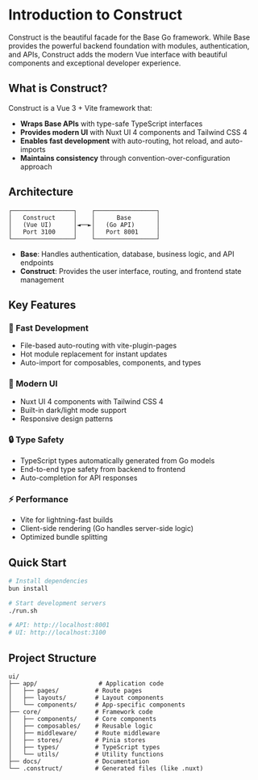 # Introduction to Construct

Construct is the beautiful facade for the Base Go framework. While Base provides the powerful backend foundation with modules, authentication, and APIs, Construct adds the modern Vue interface with beautiful components and exceptional developer experience.

## What is Construct?

Construct is a Vue 3 + Vite framework that:

- **Wraps Base APIs** with type-safe TypeScript interfaces
- **Provides modern UI** with Nuxt UI 4 components and Tailwind CSS 4
- **Enables fast development** with auto-routing, hot reload, and auto-imports
- **Maintains consistency** through convention-over-configuration approach

## Architecture

```
┌─────────────────┐    ┌─────────────────┐
│   Construct     │    │      Base       │
│   (Vue UI)      │◄──►│   (Go API)      │
│   Port 3100     │    │   Port 8001     │
└─────────────────┘    └─────────────────┘
```

- **Base**: Handles authentication, database, business logic, and API endpoints
- **Construct**: Provides the user interface, routing, and frontend state management

## Key Features

### 🚀 Fast Development
- File-based auto-routing with vite-plugin-pages
- Hot module replacement for instant updates
- Auto-import for composables, components, and types

### 🎨 Modern UI
- Nuxt UI 4 components with Tailwind CSS 4
- Built-in dark/light mode support
- Responsive design patterns

### 🔒 Type Safety
- TypeScript types automatically generated from Go models
- End-to-end type safety from backend to frontend
- Auto-completion for API responses

### ⚡ Performance
- Vite for lightning-fast builds
- Client-side rendering (Go handles server-side logic)
- Optimized bundle splitting

## Quick Start

```bash
# Install dependencies
bun install

# Start development servers
./run.sh

# API: http://localhost:8001
# UI: http://localhost:3100
```

## Project Structure

```
ui/
├── app/                 # Application code
│   ├── pages/          # Route pages
│   ├── layouts/        # Layout components
│   └── components/     # App-specific components
├── core/               # Framework code
│   ├── components/     # Core components
│   ├── composables/    # Reusable logic
│   ├── middleware/     # Route middleware
│   ├── stores/         # Pinia stores
│   ├── types/          # TypeScript types
│   └── utils/          # Utility functions
├── docs/               # Documentation
└── .construct/         # Generated files (like .nuxt)
```